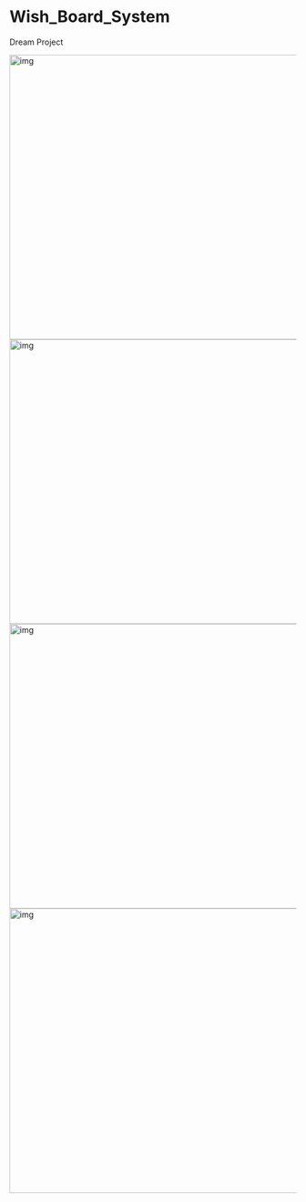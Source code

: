 # Wish_Board_System
Dream Project

<img src="https://github.com/SabbisettiGowthamKumar/Wish_Board_System/blob/main/front_page.png" alt="img" width=800 height=500>
<img src="https://github.com/SabbisettiGowthamKumar/Wish_Board_System/blob/main/sign_in.png" alt="img" width=800 height=500>
<img src="https://github.com/SabbisettiGowthamKumar/Wish_Board_System/blob/main/home.png" alt="img" width=800 height=500>
<img src="https://github.com/SabbisettiGowthamKumar/Wish_Board_System/blob/main/add_wish.png" alt="img" width=800 height=500>
